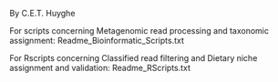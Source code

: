By C.E.T. Huyghe

For scripts concerning Metagenomic read processing and taxonomic assignment: Readme_Bioinformatic_Scripts.txt

For Rscripts concerning Classified read filtering and Dietary niche assignment and validation: Readme_RScripts.txt
